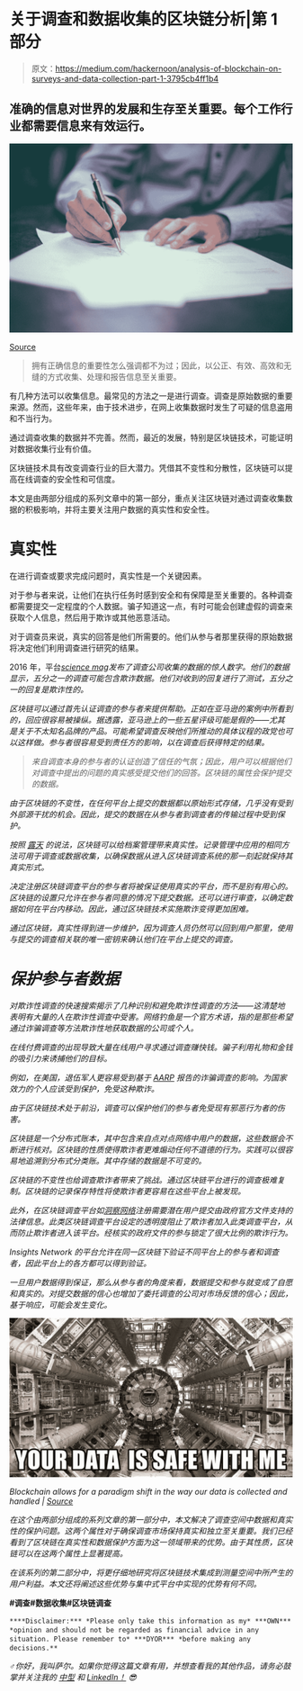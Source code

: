 # 关于调查和数据收集的区块链分析|第 1 部分

> 原文：<https://medium.com/hackernoon/analysis-of-blockchain-on-surveys-and-data-collection-part-1-3795cb4ff1b4>

## 准确的信息对世界的发展和生存至关重要。每个工作行业都需要信息来有效运行。

![](img/c6c1e80c2ceef1045e321487ef24354f.png)

[Source](https://unsplash.com?utm_source=medium&utm_medium=referral)

> 拥有正确信息的重要性怎么强调都不为过；因此，以公正、有效、高效和无缝的方式收集、处理和报告信息至关重要。

有几种方法可以收集信息。最常见的方法之一是进行调查。调查是原始数据的重要来源。然而，这些年来，由于技术进步，在网上收集数据时发生了可疑的信息盗用和不当行为。

通过调查收集的数据并不完善。然而，最近的发展，特别是区块链技术，可能证明对数据收集行业有价值。

区块链技术具有改变调查行业的巨大潜力。凭借其不变性和分散性，区块链可以提高在线调查的安全性和可信度。

本文是由两部分组成的系列文章中的第一部分，重点关注区块链对通过调查收集数据的积极影响，并将主要关注用户数据的真实性和安全性。

# **真实性**

在进行调查或要求完成问题时，真实性是一个关键因素。

对于参与者来说，让他们在执行任务时感到安全和有保障是至关重要的。各种调查都需要提交一定程度的个人数据。骗子知道这一点，有时可能会创建虚假的调查来获取个人信息，然后用于欺诈或其他恶意活动。

对于调查员来说，真实的回答是他们所需要的。他们从参与者那里获得的原始数据将决定他们利用调查进行研究的结果。

2016 年，平台[*science mag*](https://www.sciencemag.org/news/2016/02/many-surveys-about-one-five-may-contain-fraudulent-data)*发布了调查公司收集的数据的惊人数字。他们的数据显示，五分之一的调查可能包含欺诈数据。他们对收到的回复进行了测试，五分之一的回复是欺诈性的。*

*区块链可以通过首先认证调查的参与者来提供帮助。正如在亚马逊的案例中所看到的，回应很容易被操纵。据透露，亚马逊上的一些五星评级可能是假的——尤其是关于不太知名品牌的产品。可能希望调查反映他们所推动的具体议程的政党也可以这样做。参与者很容易受到责任方的影响，以在调查后获得特定的结果。*

> *来自调查本身的参与者的认证创造了信任的气氛；因此，用户可以根据他们对调查中提出的问题的真实感受提交他们的回答。区块链的属性会保护提交的数据。*

*由于区块链的不变性，在任何平台上提交的数据都以原始形式存储，几乎没有受到外部源干扰的机会。因此，提交的数据在从参与者到调查者的传输过程中受到保护。*

*按照 [*露天*](https://www.alfresco.com/blogs/digital-transformation/blockchain-brings-proof-authenticity-records-management) 的说法，区块链可以给档案管理带来真实性。记录管理中应用的相同方法可用于调查或数据收集，以确保数据从进入区块链调查系统的那一刻起就保持其真实形式。*

*决定注册区块链调查平台的参与者将被保证使用真实的平台，而不是别有用心的。区块链的设置只允许在参与者同意的情况下提交数据。还可以进行审查，以确定数据如何在平台内移动。因此，通过区块链技术实施欺诈变得更加困难。*

*通过区块链，真实性得到进一步维护，因为调查人员仍然可以回到用户那里，使用与提交的调查相关联的唯一密钥来确认他们在平台上提交的调查。*

# ***保护参与者数据***

*对欺诈性调查的快速搜索揭示了几种识别和避免欺诈性调查的方法——这清楚地表明有大量的人在欺诈性调查中受害。网络钓鱼是一个官方术语，指的是那些希望通过诈骗调查等方法欺诈性地获取数据的公司或个人。*

*在线付费调查的出现导致大量在线用户寻求通过调查赚快钱。骗子利用礼物和金钱的吸引力来诱捕他们的目标。*

*例如，在美国，退伍军人更容易受到基于 [AARP](https://www.aarp.org/money/scams-fraud/info-2017/veterans-scam-protection-fd.html) 报告的诈骗调查的影响。为国家效力的个人应该受到保护，免受这种欺诈。*

*由于区块链技术处于前沿，调查可以保护他们的参与者免受现有邪恶行为者的伤害。*

*区块链是一个分布式账本，其中包含来自点对点网络中用户的数据，这些数据会不断进行核对。区块链的性质使得欺诈者更难煽动任何不道德的行为。实践可以很容易地追溯到分布式分类账。其中存储的数据是不可变的。*

*区块链的不变性也给调查欺诈者带来了挑战。通过区块链平台进行的调查极难复制。区块链的记录保存特性将使欺诈者更容易在这些平台上被发现。*

*此外，在区块链调查平台如[洞察网络](https://insights.network/)注册需要潜在用户提交由政府官方文件支持的法律信息。此类区块链调查平台设定的透明度阻止了欺诈者加入此类调查平台，从而防止欺诈者进入该平台。经核实的政府文件的参与锁定了很大比例的欺诈行为。*

*Insights Network 的平台允许在同一区块链下验证不同平台上的参与者和调查者，因此平台上的各方都可以得到验证。*

*一旦用户数据得到保证，那么从参与者的角度来看，数据提交和参与就变成了自愿和真实的。对提交数据的信心也增加了委托调查的公司对市场反馈的信心；因此，基于响应，可能会发生变化。*

*![](img/cea5f5bfd599e602ec1048176b526e56.png)*

*Blockchain allows for a paradigm shift in the way our data is collected and handled | [Source](https://memegenerator.net/instance/81705502/cern-your-data-is-safe-with-me)*

*在这个由两部分组成的系列文章的第一部分中，本文解决了调查空间中数据和真实性的保护问题。这两个属性对于确保调查市场保持真实和独立至关重要。我们已经看到了区块链在真实性和数据保护方面为这一领域带来的优势。由于其性质，区块链可以在这两个属性上显著提高。*

*在该系列的第二部分中，将更仔细地研究将区块链技术集成到测量空间中所产生的用户利益。本文还将阐述这些优势与集中式平台中实现的优势有何不同。*

****#调查#数据收集#区块链调查****

```
****Disclaimer:*** *Please only take this information as my* ***OWN*** *opinion and should not be regarded as financial advice in any situation. Please remember to* ***DYOR*** *before making any decisions.**
```

*♂️你好，我叫萨尔。*如果你觉得这篇文章有用，并想查看我的其他作品，请务必鼓掌并关注我的* [*中型*](/@salmanmiah) *和* [*LinkedIn！*](https://linkedin.com/in/salman-miah-57aa90a0/) *😎**